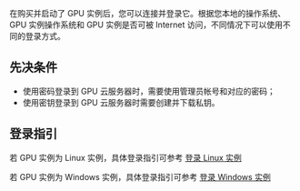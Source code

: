 在购买并启动了 GPU 实例后，您可以连接并登录它。根据您本地的操作系统、 GPU 实例操作系统和 GPU 实例是否可被 Internet 访问，不同情况下可以使用不同的登录方式。

## 先决条件

- 使用密码登录到 GPU 云服务器时，需要使用管理员帐号和对应的密码；
- 使用密钥登录到 GPU 云服务器时需要创建并下载私钥。
 
## 登录指引

若 GPU 实例为 Linux 实例，具体登录指引可参考 [登录 Linux 实例](https://cloud.tencent.com/document/product/213/5436)

若 GPU 实例为 Windows 实例，具体登录指引可参考 [登录 Windows 实例](https://cloud.tencent.com/document/product/213/5435)


